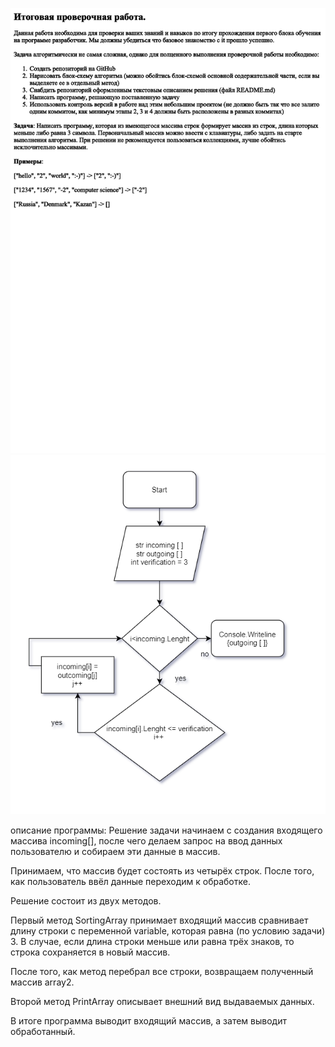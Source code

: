 ![Изображение](test.png)
![Изображение](diagramImage.png)

 описание программы:
 Решение задачи начинаем с создания входящего массива incoming[], после чего делаем запрос на ввод данных пользователю и собираем эти данные в массив.

 Принимаем, что массив будет состоять из четырёх строк.
 После того, как пользователь ввёл данные переходим к обработке.

Решение состоит из двух методов. 

Первый метод SortingArray принимает входящий массив сравнивает длину строки с переменной variable, которая равна (по условию задачи) 3.
В случае, если длина строки меньше или равна трёх знаков, то строка сохраняется в новый массив.

После того, как метод перебрал все строки, возвращаем полученный массив array2. 

Второй метод PrintArray описывает внешний вид выдаваемых данных. 

В итоге программа выводит входящий массив, а затем выводит обработанный.


